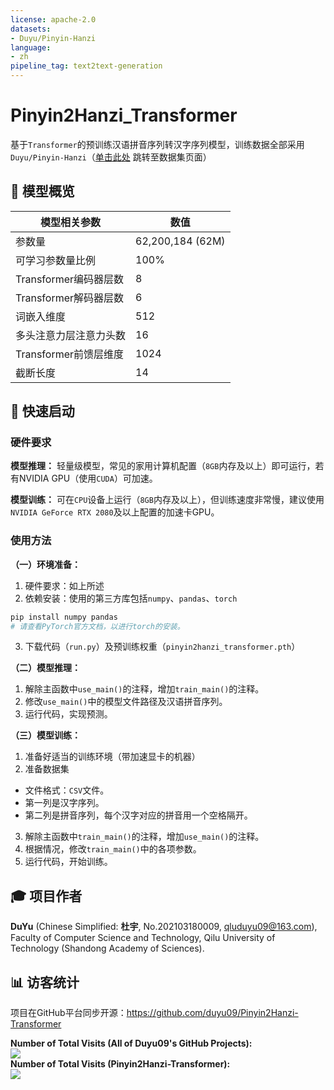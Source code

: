 ```yaml
---
license: apache-2.0
datasets:
- Duyu/Pinyin-Hanzi
language:
- zh
pipeline_tag: text2text-generation
---
```


# Pinyin2Hanzi_Transformer

基于`Transformer`的预训练汉语拼音序列转汉字序列模型，训练数据全部采用`Duyu/Pinyin-Hanzi`（[单击此处](https://huggingface.co/datasets/Duyu/Pinyin-Hanzi) 跳转至数据集页面）

## 📖 模型概览

| 模型相关参数 | 数值 |
| ----- | ----- |
| 参数量 | 62,200,184 (62M) |
| 可学习参数量比例 | 100% |
| Transformer编码器层数 | 8 |
| Transformer解码器层数 | 6 |
| 词嵌入维度 | 512 |
| 多头注意力层注意力头数 | 16 |
| Transformer前馈层维度 | 1024 |
| 截断长度 | 14 |

## 🚀 快速启动

### 硬件要求
**模型推理：** 轻量级模型，常见的家用计算机配置（`8GB`内存及以上）即可运行，若有NVIDIA GPU（使用`CUDA`）可加速。

**模型训练：** 可在`CPU`设备上运行（`8GB`内存及以上），但训练速度非常慢，建议使用`NVIDIA GeForce RTX 2080`及以上配置的加速卡GPU。

### 使用方法

**（一）环境准备：**
1. 硬件要求：如上所述
2. 依赖安装：使用的第三方库包括`numpy`、`pandas`、`torch`

```bash
pip install numpy pandas
# 请查看PyTorch官方文档，以进行torch的安装。
```

3. 下载代码（`run.py`）及预训练权重（`pinyin2hanzi_transformer.pth`）

**（二）模型推理：** 
1. 解除主函数中`use_main()`的注释，增加`train_main()`的注释。
2. 修改`use_main()`中的模型文件路径及汉语拼音序列。
3. 运行代码，实现预测。

**（三）模型训练：** 
1. 准备好适当的训练环境（带加速显卡的机器）
2. 准备数据集
  - 文件格式：`CSV`文件。
  - 第一列是汉字序列。
  - 第二列是拼音序列，每个汉字对应的拼音用一个空格隔开。

3. 解除主函数中`train_main()`的注释，增加`use_main()`的注释。
4. 根据情况，修改`train_main()`中的各项参数。
5. 运行代码，开始训练。

## 🎓 项目作者

**DuYu** (Chinese Simplified: **杜宇**, No.202103180009, qluduyu09@163.com), Faculty of Computer Science and Technology, Qilu University of Technology (Shandong Academy of Sciences).

## 📊 访客统计

项目在GitHub平台同步开源：https://github.com/duyu09/Pinyin2Hanzi-Transformer

<div><b>Number of Total Visits (All of Duyu09's GitHub Projects): </b><br><img src="https://profile-counter.glitch.me/duyu09/count.svg" /></div> 

<div><b>Number of Total Visits (Pinyin2Hanzi-Transformer): </b>
<br><img src="https://profile-counter.glitch.me/duyu09-Pinyin2Hanzi-Transformer/count.svg" /></div>


